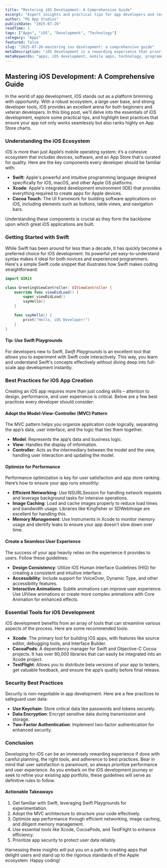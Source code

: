 ```yaml
---
title: "Mastering iOS Development: A Comprehensive Guide"
excerpt: "Expert insights and practical tips for app developers and tech enthusiasts"
author: "PG App Studios"
publishDate: "2025-07-26"
readTime: 1
tags: ["Apps", "iOS", "Development", "Technology"]
category: "Apps"
featured: false
slug: "2025-07-26-mastering ios development: a comprehensive guide"
metaDescription: "iOS development is a rewarding experience that prioritizes user satisfaction, performance, and security. Happy coding!..."
metaKeywords: "apps, iOS development, mobile apps, technology, programming"
---
```

## Mastering iOS Development: A Comprehensive Guide

In the world of app development, iOS stands out as a platform brimming with opportunity. With a robust ecosystem, a large user base, and strong developer tools, iOS provides an excellent arena for both beginners and veteran developers. In this blog post, we'll delve into the essentials of iOS development, explore some practical tips, and highlight best practices that ensure your app not only works seamlessly but also ranks highly on App Store charts.

### Understanding the iOS Ecosystem

iOS is more than just Apple’s mobile operating system; it’s a cohesive ecosystem that includes devices, software, and an App Store that's curated for quality. Here are the key components every developer should be familiar with:

- **Swift**: Apple's powerful and intuitive programming language designed specifically for iOS, macOS, and other Apple OS platforms.
- **Xcode**: Apple's integrated development environment (IDE) that provides everything required to create apps for Apple devices.
- **Cocoa Touch**: The UI framework for building software applications on iOS, including elements such as buttons, table views, and navigation bars.

Understanding these components is crucial as they form the backbone upon which great iOS applications are built.

### Getting Started with Swift

While Swift has been around for less than a decade, it has quickly become a preferred choice for iOS development. Its powerful yet easy-to-understand syntax makes it ideal for both novices and experienced programmers. Here's a simple Swift code snippet that illustrates how Swift makes coding straightforward:

```swift
import UIKit

class GreetingViewController: UIViewController {
    override func viewDidLoad() {
        super.viewDidLoad()
        sayHello()
    }

    func sayHello() {
        print("Hello, iOS Developer!")
    }
}
```

#### Tip: Use Swift Playgrounds

For developers new to Swift, *Swift Playgrounds* is an excellent tool that allows you to experiment with Swift code interactively. This way, you learn and understand Swift's concepts effectively without diving deep into full-scale app development instantly.

### Best Practices for iOS App Creation

Creating an iOS app requires more than just coding skills – attention to design, performance, and user experience is critical. Below are a few best practices every developer should consider:

#### Adopt the Model-View-Controller (MVC) Pattern

The MVC pattern helps you organize application code logically, separating the app’s data, user interface, and the logic that ties them together.

- **Model**: Represents the app’s data and business logic.
- **View**: Handles the display of information.
- **Controller**: Acts as the intermediary between the model and the view, handling user interaction and updating the model.

#### Optimize for Performance

Performance optimization is key for user satisfaction and app store ranking. Here’s how to ensure your app runs smoothly:

- **Efficient Networking**: Use NSURLSession for handling network requests and leverage background tasks for intensive operations.
- **Image Caching**: Load and cache images properly to reduce load times and bandwidth usage. Libraries like Kingfisher or SDWebImage are excellent for handling this.
- **Memory Management**: Use Instruments in Xcode to monitor memory usage and identify leaks to ensure your app doesn't slow down over time.

#### Create a Seamless User Experience

The success of your app heavily relies on the experience it provides to users. Follow these guidelines:

- **Design Consistency**: Utilize iOS Human Interface Guidelines (HIG) for creating a consistent and intuitive interface.
- **Accessibility**: Include support for VoiceOver, Dynamic Type, and other accessibility features.
- **Interactive Animations**: Subtle animations can improve user experience. Use UIView animations or create more complex animations with Core Animation for enhanced effects.

### Essential Tools for iOS Development

iOS development benefits from an array of tools that can streamline various aspects of the process. Here are some recommended tools:

- **Xcode**: The primary tool for building iOS apps, with features like source editor, debugging tools, and Interface Builder.
- **CocoaPods**: A dependency manager for Swift and Objective-C Cocoa projects. It has over 80,000 libraries that can easily be integrated into an Xcode project.
- **TestFlight**: Allows you to distribute beta versions of your app to testers, get valuable feedback, and ensure the app’s quality before final release.

### Security Best Practices

Security is non-negotiable in app development. Here are a few practices to safeguard user data:

- **Use Keychain**: Store critical data like passwords and tokens securely.
- **Data Encryption**: Encrypt sensitive data during transmission and storage.
- **Two-Factor Authentication**: Implement two-factor authentication for enhanced security.

### Conclusion

Developing for iOS can be an immensely rewarding experience if done with careful planning, the right tools, and adherence to best practices. Bear in mind that user satisfaction is paramount, so always prioritize performance and user experience. As you embark on the iOS development journey or seek to refine your existing app portfolio, these guidelines will serve as definitive rules to follow.

#### Actionable Takeaways

1. Get familiar with Swift, leveraging Swift Playgrounds for experimentation.
2. Adopt the MVC architecture to structure your code effectively.
3. Optimize app performance through efficient networking, image caching, and diligent memory management.
4. Use essential tools like Xcode, CocoaPods, and TestFlight to enhance efficiency.
5. Prioritize app security to protect user data reliably.

Harnessing these insights will put you on a path to creating apps that delight users and stand up to the rigorous standards of the Apple ecosystem. Happy coding!
